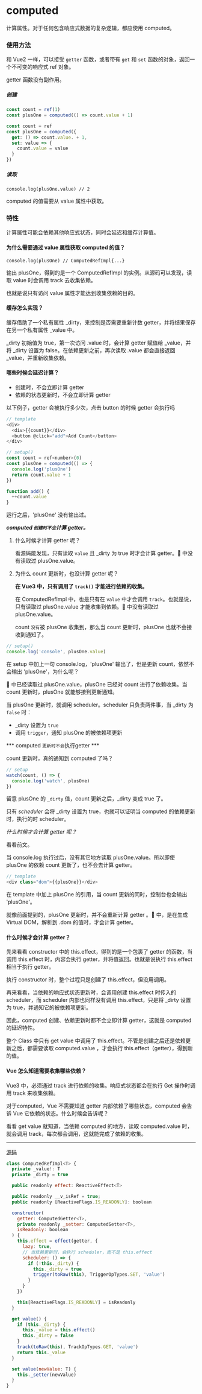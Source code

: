 # computed

计算属性。对于任何包含响应式数据的复杂逻辑，都应使用 computed。

### 使用方法

和 Vue2 一样，可以接受 `getter` 函数，或者带有 `get` 和 `set` 函数的对象，返回一个不可变的响应式 ref 对象。

getter 函数没有副作用。

##### 创建

```javascript
const count = ref(1)
const plusOne = computed(() => count.value + 1)
```

```javascript
const count = ref
const plusOne = computed({
  get: () => count.value. + 1,
  set: value => {
    count.value = value
  }
})
```

##### 读取

```
console.log(plusOne.value) // 2
```

computed 的值需要从 value 属性中获取。

### 特性

计算属性可能会依赖其他响应式状态，同时会延迟和缓存计算值。



#### 为什么需要通过 value 属性获取 computed 的值？

```
console.log(plusOne) // ComputedRefImpl{...}
```

输出 plusOne，得到的是一个 ComputedRefImpl 的实例。从源码可以发现，读取 value 时会调用 track 去收集依赖。

也就是说只有访问 value 属性才能达到收集依赖的目的。



#### 缓存怎么实现？

缓存借助了一个私有属性 _dirty，来控制是否需要重新计数 getter，并将结果保存在另一个私有属性 _value 中。

_dirty 初始值为 true，第一次访问 .value 时，会计算 getter 赋值给 _value，并将 _dirty 设置为 false。在依赖更新之前，再次读取 .value 都会直接返回 _value，并重新收集依赖。



#### 哪些时候会延迟计算？

* 创建时，不会立即计算 getter
* 依赖的状态更新时，不会立即计算 getter

以下例子，getter 会被执行多少次，点击 button 的时候 getter 会执行吗

```javascript
// template
<div>
  <div>{{count}}</div>
  <button @click="add">Add Count</button>
</div>

// setup()
const count = ref<number>(0)
const plusOne = computed(() => {
  console.log('plusOne')
  return count.value + 1
})

function add() {
  ++count.value
}
```

运行之后，'plusOne' 没有输出过。

***computed `创建时不会`计算 getter。***

1. 什么时候才计算 getter 呢？

   看源码能发现，只有读取 `value` 且 \_dirty 为 true 时才会计算 getter。🌰 中没有读取过 plusOne.value。

2. 为什么 count 更新时，也没计算 getter 呢？

   **在 Vue3 中，只有调用了 `track()` 才能进行依赖的收集。**

   在 ComputedRefImpl 中，也是只有在 `value` 中才会调用 `track`。也就是说， 只有读取过 plusOne.value 才能收集到依赖。🌰 中没有读取过plusOne.value。

   count `没有`被 plusOne 收集到，那么当 count 更新时，plusOne 也就不会接收到通知了。

```javascript
// setup()
console.log('console', plusOne.value)
```

在 setup 中加上一句 console.log，'plusOne' 输出了，但是更新 count，依然不会输出 'plusOne'，为什么呢？

🌰 中已经读取过 plusOne.value，plusOne 已经对 count 进行了依赖收集。当 count 更新时，plusOne 就能够接到更新通知。

当 plusOne 更新时，就调用 scheduler。scheduler 只负责两件事，当 \_dirty 为 `false` 时：

* _dirty 设置为 `true`
* 调用 `trigger`，通知 plusOne 的被依赖项更新

*** computed `更新时不会`执行getter ***

count 更新时，真的通知到 computed 了吗？

```javascript
// setup
watch(count, () => {
  console.log('watch', plusOne)
})
```

留意 plusOne 的 `_dirty` 值，count 更新之后，\_dirty 变成 true 了。

只有 *scheduler* 会将 \_dirty 设置为 true，也就可以证明当 computed 的依赖更新时，执行的时 scheduler。

*什么时候才会计算 getter 呢？*

看看前文。

当 console.log 执行过后，没有其它地方读取 plusOne.value。所以即使 plusOne 的依赖 count 更新了，也不会去计算 getter。

```javascript
// template
<div class="dom">{{plusOne}}</div>
```

在 template 中加上 plusOne 的引用，当 count 更新的同时，控制台也会输出 'plusOne'。

就像前面提到的，plusOne 更新时，并不会重新计算 getter 。🌰 中，是在生成 Virtual DOM，解析到 .dom 的值时，才会计算 getter。



#### 什么时候才会计算 getter？

先来看看 constructor 中的 this.effect，得到的是一个包裹了 getter 的函数，当调用 this.effect 时，内容会执行 getter，并将值返回。也就是说执行 this.effect 相当于执行 getter。

执行 constructor 时，整个过程只是创建了 this.effect，但没用调用。

再来看看，当依赖的响应式状态更新时，会调用创建 this.effect 时传入的 scheduler，而 scheduler 内部也同样没有调用 this.effect，只是将 _dirty 设置为 true，并通知它的被依赖项更新。

因此，computed 创建、依赖更新时都不会立即计算 getter，这就是 computed 的延迟特性。

整个 Class 中只有 get value 中调用了 this.effect。不管是创建之后还是依赖更新之后，都需要读取 computed.value ，才会执行 this.effect（getter），得到新的值。



#### Vue 怎么知道需要收集哪些依赖？

Vue3 中，必须通过 track 进行依赖的收集。响应式状态都会在执行 Get 操作时调用 track 来收集依赖。

对于computed，Vue 不需要知道 getter 内部依赖了哪些状态，computed 会告诉 Vue 它依赖的状态。什么时候会告诉呢？

看看 get value 就知道，当依赖 computed 的地方，读取 computed.value 时，就会调用 track，每次都会调用，这就能完成了依赖的收集。



---



[源码](https://github.com/vuejs/vue-next/blob/5d825f318f1c3467dd530e43b09040d9f8793cce/packages/reactivity/src/computed.ts)

```javascript
class ComputedRefImpl<T> {
  private _value!: T
  private _dirty = true

  public readonly effect: ReactiveEffect<T>

  public readonly __v_isRef = true;
  public readonly [ReactiveFlags.IS_READONLY]: boolean

  constructor(
    getter: ComputedGetter<T>,
    private readonly _setter: ComputedSetter<T>,
    isReadonly: boolean
  ) {
    this.effect = effect(getter, {
      lazy: true,
      // 当依赖更新时，会执行 scheduler，而不是 this.effect
      scheduler: () => {
        if (!this._dirty) {
          this._dirty = true
          trigger(toRaw(this), TriggerOpTypes.SET, 'value')
        }
      }
    })

    this[ReactiveFlags.IS_READONLY] = isReadonly
  }

  get value() {
    if (this._dirty) {
      this._value = this.effect()
      this._dirty = false
    }
    track(toRaw(this), TrackOpTypes.GET, 'value')
    return this._value
  }

  set value(newValue: T) {
    this._setter(newValue)
  }
}
```











